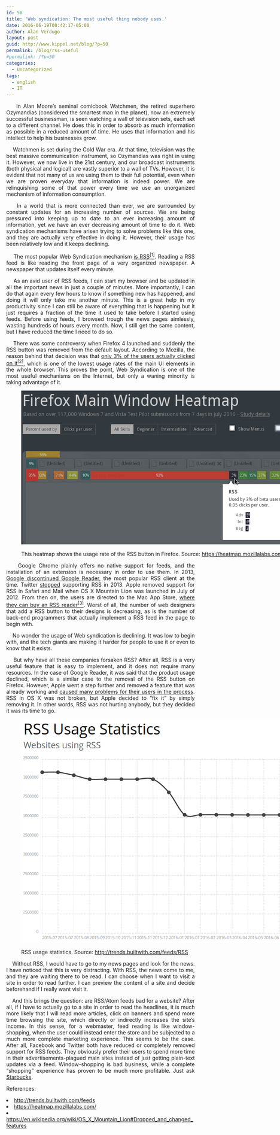 ```yaml
---
id: 50
title: 'Web syndication: The most useful thing nobody uses.'
date: 2016-06-19T00:42:17-05:00
author: Alan Verdugo
layout: post
guid: http://www.kippel.net/blog/?p=50
permalink: /blog/rss-useful
#permalink: /?p=50
categories:
  - Uncategorized
tags:
  - english
  - IT
---
```

<p style="text-align: justify;">
      In Alan Moore&#8217;s seminal comicbook Watchmen, the retired superhero Ozymandias (considered the smartest man in the planet), now an extremely successful businessman, is seen watching a wall of television sets, each set to a different channel. He does this in order to absorb as much information as possible in a reduced amount of time. He uses that information and his intellect to help his businesses grow.
</p>

<p style="text-align: justify;">
      Watchmen is set during the Cold War era. At that time, television was the best massive communication instrument, so Ozymandias was right in using it. However, we now live in the 21st century, and our broadcast instruments (both physical and logical) are vastly superior to a wall of TVs. However, it is evident that not many of us are using them to their full potential, even when we are proven everyday that information is indeed power. We are relinquishing some of that power every time we use an unorganized mechanism of information consumption.
</p>

<p style="text-align: justify;">
      In a world that is more connected than ever, we are surrounded by constant updates for an increasing number of sources. We are being pressured into keeping up to date to an ever increasing amount of information, yet we have an ever decreasing amount of time to do it. Web syndication mechanisms have arisen trying to solve problems like this one, and they are actually very effective in doing it. However, their usage has been relatively low and it keeps declining.
</p>

<p style="text-align: justify;">
      The most popular Web Syndication mechanism <a href="http://trends.builtwith.com/feeds" target="_blank">is RSS<sup>[1]</sup></a>. Reading a RSS feed is like reading the front page of a very organized newspaper. A newspaper that updates itself every minute.
</p>

<p style="text-align: justify;">
      As an avid user of RSS feeds, I can start my browser and be updated in all the important news in just a couple of minutes. More importantly, I can do that again every few hours to know if something new has happened, and doing it will only take me another minute. This is a great help in my productivity since I can still be aware of everything that is happening but it just requires a fraction of the time it used to take before I started using feeds. Before using feeds, I browsed trough the news pages aimlessly, wasting hundreds of hours every month. Now, I still get the same content, but I have reduced the time I need to do so.
</p>

<p style="text-align: justify;">
      There was some controversy when Firefox 4 launched and suddenly the RSS button was removed from the default layout. According to Mozilla, the reason behind that decision was that <a href="https://heatmap.mozillalabs.com/" target="_blank">only 3% of the users actually clicked on it<sup>[2]</sup></a>, which is one of the lowest usage rates of the main UI elements in the whole browser. This proves the point, Web Syndication is one of the most useful mechanisms on the Internet, but only a waning minority is taking advantage of it.
</p><figure id="attachment_979" aria-describedby="caption-attachment-979" style="width: 978px" class="wp-caption aligncenter">

[<img class="wp-image-979 size-full" src="https://raw.githubusercontent.com/alanverdugo/alanverdugo.github.io/master/wp-content/uploads/2015/11/heatmap.png" alt="Based on over 117,000 Windows 7 and Vista Test Pilot submissions from 7 days in July 2010." width="978" height="411" />](https://raw.githubusercontent.com/alanverdugo/alanverdugo.github.io/master/wp-content/uploads/2015/11/heatmap.png)<figcaption id="caption-attachment-979" class="wp-caption-text">This heatmap shows the usage rate of the RSS button in Firefox. Source: <a href="https://heatmap.mozillalabs.com/" target="_blank">https://heatmap.mozillalabs.com/</a></figcaption></figure> 

<p style="text-align: justify;">
      Google Chrome plainly offers no native support for feeds, and the installation of an extension is necessary in order to use them. In 2013, <a href="http://www.cnet.com/news/google-closes-the-book-on-reader-announces-july-1-sunset/" target="_blank">Google discontinued Google Reader</a>, the most popular RSS client at the time. Twitter <a href="https://twittercommunity.com/t/rss-feeds/6379/2" target="_blank">stopped</a> supporting RSS in 2013. Apple removed support for RSS in Safari and Mail when OS X Mountain Lion was launched in July of 2012. From then on, the users are directed to the Mac App Store, <a href="https://en.wikipedia.org/wiki/OS_X_Mountain_Lion#Dropped_and_changed_features" target="_blank">where they can buy an RSS reader<sup>[3]</sup></a>. Worst of all, the number of web designers that add a RSS button to their designs is decreasing, as is the number of back-end programmers that actually implement a RSS feed in the page to begin with.
</p>

<p style="text-align: justify;">
      No wonder the usage of Web syndication is declining. It was low to begin with, and the tech giants are making it harder for people to use it or even to know that it exists.
</p>

<p style="text-align: justify;">
      But why have all these companies forsaken RSS? After all, RSS is a very useful feature that is easy to implement, and it does not require many resources. In the case of Google Reader, it was said that the product usage declined, which is a similar case to the removal of the RSS button on Firefox. However, Apple went a step further and removed a feature that was already working and <a href="http://www.macobserver.com/tmo/article/apples_safari_6_rss_blunder" target="_blank">caused many problems for their users in the process</a>. RSS in OS X was not broken, but Apple decided to &#8220;fix it&#8221; by simply removing it. In other words, RSS was not hurting anybody, but they decided it was its time to go.
</p><figure id="attachment_1192" aria-describedby="caption-attachment-1192" style="width: 714px" class="wp-caption aligncenter">

[<img class="size-full wp-image-1192" src="https://raw.githubusercontent.com/alanverdugo/alanverdugo.github.io/master/wp-content/uploads/2016/06/2016-06-19-000839_1920x1056_scrot.png" alt="RSS usage statistics. Source: http://trends.builtwith.com/feeds/RSS" width="714" height="597" />](http://trends.builtwith.com/feeds/RSS)<figcaption id="caption-attachment-1192" class="wp-caption-text">RSS usage statistics. Source: <a href="http://trends.builtwith.com/feeds/RSS" target="_blank">http://trends.builtwith.com/feeds/RSS</a></figcaption></figure> 

<p style="text-align: justify;">
      Without RSS, I would have to go to my news pages and look for the news. I have noticed that this is very distracting. With RSS, the news come to me, and they are waiting there to be read. I can choose when I want to visit a site in order to read further. I can preview the content of a site and decide beforehand if I really want visit it.
</p>

<p style="text-align: justify;">
      And this brings the question: are RSS/Atom feeds bad for a website? After all, if I have to actually go to a site in order to read the headlines, it is much more likely that I will read more articles, click on banners and spend more time browsing the site, which directly or indirectly increases the site&#8217;s income. In this sense, for a webmaster, feed reading is like window-shopping, when the user could instead enter the store and be subjected to a much more complete marketing experience. This seems to be the case. After all, Facebook and Twitter both have reduced or completely removed support for RSS feeds. They obviously prefer their users to spend more time in their advertisements-plagued main sites instead of just getting plain-text updates via a feed. Window-shopping is bad business, while a complete &#8220;shopping&#8221; experience has proven to be much more profitable. Just ask <a href="http://starbucksexperience.net/" target="_blank">Starbucks</a>.
</p>

<p style="text-align: justify;">
  References:
</p>

<li style="text-align: justify;">
  <a href="http://trends.builtwith.com/feeds" target="_blank">http://trends.builtwith.com/feeds</a>
</li>
<li style="text-align: justify;">
  <a href="https://heatmap.mozillalabs.com/" target="_blank">https://heatmap.mozillalabs.com/</a>
</li>
<li style="text-align: justify;">
  <a href="https://en.wikipedia.org/wiki/OS_X_Mountain_Lion#Dropped_and_changed_features" target="_blank">https://en.wikipedia.org/wiki/OS_X_Mountain_Lion#Dropped_and_changed_features</a>
</li>